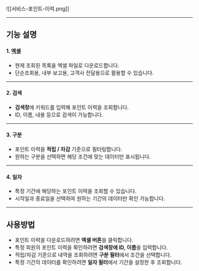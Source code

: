 
![[서비스-포인트-이력.png]]

***

## 기능 설명

#### 1. [엑셀](엑셀.md)
- 현재 조회된 목록을 엑셀 파일로 다운로드합니다.  
- 단순조회용, 내부 보고용, 고객사 전달용으로 활용할 수 있습니다.  

***

#### 2. 검색
- **검색창**에 키워드를 입력해 포인트 이력을 조회합니다.  
- ID, 이름, 내용 등으로 검색이 가능합니다.  

***

#### 3. 구분
- 포인트 이력을 **적립 / 차감** 기준으로 필터링합니다.  
- 원하는 구분을 선택하면 해당 조건에 맞는 데이터만 표시됩니다.  

***

#### 4. 일자
- 특정 기간에 해당하는 포인트 이력을 조회할 수 있습니다.  
- 시작일과 종료일을 선택하여 원하는 기간의 데이터만 확인 가능합니다.  

***

## 사용방법
- 포인트 이력을 다운로드하려면 **엑셀 버튼**을 클릭합니다.  
- 특정 회원의 포인트 이력을 확인하려면 **검색창에 ID, 이름**을 입력합니다.  
- 적립/차감 기준으로 내역을 조회하려면 **구분 필터**에서 조건을 선택합니다.  
- 특정 기간의 데이터를 확인하려면 **일자 필터**에서 기간을 설정한 후 조회합니다.  
